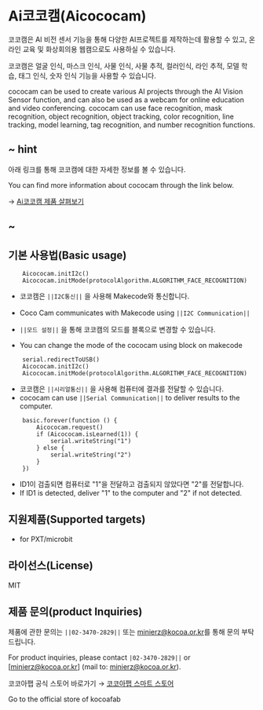 # Ai코코캠(Aicococam)

코코캠은 AI 비전 센서 기능을 통해 다양한 AI프로젝트를 제작하는데 활용할 수 있고, 온라인 교육 및 화상회의용 웹캠으로도 사용하실 수 있습니다.

코코캠은 얼굴 인식, 마스크 인식, 사물 인식, 사물 추적, 컬러인식, 라인 추적, 모델 학습, 태그 인식, 숫자 인식 기능을 사용할 수 있습니다.

cococam can be used to create various AI projects through the AI Vision Sensor function, and can also be used as a webcam for online education and video conferencing.
cococam can use face recognition, mask recognition, object recognition, object tracking, color recognition, line tracking, model learning, tag recognition, and number recognition functions.


## ~ hint
아래 링크를 통해 코코캠에 대한 자세한 정보를 볼 수 있습니다.

You can find more information about cococam through the link below.

→ [Ai코코캠 제품 살펴보기](https://kocoafab.cc/product/aicococam)

## ~

## 기본 사용법(Basic usage)

```blocks
    Aicococam.initI2c()
    Aicococam.initMode(protocolAlgorithm.ALGORITHM_FACE_RECOGNITION)
```

* 코코캠은 ``||I2C통신||`` 을 사용해 Makecode와 통신합니다.
* Coco Cam communicates with Makecode using ``||I2C Communication||``
　
 

* ``||모드 설정||`` 을 통해 코코캠의 모드를 블록으로 변경할 수 있습니다.
* You can change the mode of the cococam using block on makecode



```blocks
    serial.redirectToUSB()
    Aicococam.initI2c()
    Aicococam.initMode(protocolAlgorithm.ALGORITHM_FACE_RECOGNITION)
```
* 코코캠은 ``||시리얼통신||`` 을 사용해 컴퓨터에 결과를 전달할 수 있습니다.
* cococam can use ``||Serial Communication||`` to deliver results to the computer.


```blocks
    basic.forever(function () {
        Aicococam.request()
        if (Aicococam.isLearned(1)) {
            serial.writeString("1")
        } else {
            serial.writeString("2")
        }
    })
```
* ID1이 검출되면 컴퓨터로 "1"을 전달하고 검출되지 않았다면 "2"를 전달합니다.
* If ID1 is detected, deliver "1" to the computer and "2" if not detected.


## 지원제품(Supported targets)

* for PXT/microbit

## 라이선스(License)

MIT

## 제품 문의(product Inquiries) 

제품에 관한 문의는 ``||02-3470-2829||`` 또는 [minierz@kocoa.or.kr](mailto:minierz@kocoa.or.kr)를 통해 문의 부탁드립니다.

For product inquiries, please contact `|02-3470-2829||` or [minierz@kocoa.or.kr] (mail to: minierz@kocoa.or.kr).
　

코코아팹 공식 스토어 바로가기 → [코코아팹 스마트 스토어](https://smartstore.naver.com/kocoafab)

Go to the official store of kocoafab